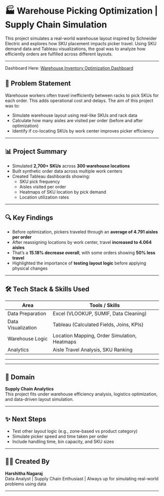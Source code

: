 # 🏭 Warehouse Picking Optimization | Supply Chain Simulation

This project simulates a real-world warehouse layout inspired by Schneider Electric and explores how SKU placement impacts picker travel. Using SKU demand data and Tableau visualizations, the goal was to analyze how efficiently orders are fulfilled across different layouts.

---
 Dashboard Here: [Warehouse Inventory Optimization Dashboard](https://public.tableau.com/app/profile/harshitha.b.nagaraj/viz/WarehouseInventoryOptimizationDashboard/Dashboard1?publish=yes) 

## 🧠 Problem Statement

Warehouse workers often travel inefficiently between racks to pick SKUs for each order. This adds operational cost and delays. The aim of this project was to:

- Simulate warehouse layout using real-like SKUs and rack data
- Calculate how many aisles are visited per order (before and after optimization)
- Identify if co-locating SKUs by work center improves picker efficiency

---

## 📊 Project Summary

- Simulated **2,700+ SKUs** across **300 warehouse locations**
- Built synthetic order data across multiple work centers
- Created Tableau dashboards showing:
  - SKU pick frequency
  - Aisles visited per order
  - Heatmaps of SKU location by pick demand
  - Location utilization rates

---

## 🔍 Key Findings

- Before optimization, pickers traveled through an **average of 4.791 aisles per order**
- After reassigning locations by work center, travel **increased to 4.064 aisles**
- That’s a **15.18% decrease overall**, with some orders showing **50% less travel**
- Highlighted the importance of **testing layout logic** before applying physical changes

---

## 🛠️ Tech Stack & Skills Used

| Area                | Tools / Skills                           |
|---------------------|-------------------------------------------|
| Data Preparation    | Excel (VLOOKUP, SUMIF, Data Cleaning)     |
| Data Visualization  | Tableau (Calculated Fields, Joins, KPIs)  |
| Warehouse Logic     | Location Mapping, Order Simulation, Heatmaps |
| Analytics           | Aisle Travel Analysis, SKU Ranking        |

---



---

## 📌 Domain

**Supply Chain Analytics**  
This project fits under warehouse efficiency analysis, logistics optimization, and data-driven layout simulation.

---

## ✨ Next Steps

- Test other layout logic (e.g., zone-based vs product category)
- Simulate picker speed and time taken per order
- Include handling time, bin capacity, and SKU sizes

---

## 🙋‍♀️ Created By

**Harshitha Nagaraj**  
Data Analyst | Supply Chain Enthusiast | Always up for simulating real-world problems using data

---



